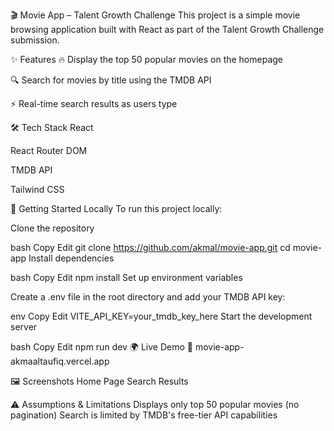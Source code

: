 🎬 Movie App – Talent Growth Challenge
This project is a simple movie browsing application built with React as part of the Talent Growth Challenge submission.

✨ Features
🔥 Display the top 50 popular movies on the homepage

🔍 Search for movies by title using the TMDB API

⚡ Real-time search results as users type

🛠️ Tech Stack
React

React Router DOM

TMDB API

Tailwind CSS

🚀 Getting Started Locally
To run this project locally:

Clone the repository

bash
Copy
Edit
git clone https://github.com/akmal/movie-app.git
cd movie-app
Install dependencies

bash
Copy
Edit
npm install
Set up environment variables

Create a .env file in the root directory and add your TMDB API key:

env
Copy
Edit
VITE_API_KEY=your_tmdb_key_here
Start the development server

bash
Copy
Edit
npm run dev
🌍 Live Demo
🔗 movie-app-akmaaltaufiq.vercel.app

🖼️ Screenshots
Home Page Search Results

⚠️ Assumptions & Limitations
Displays only top 50 popular movies (no pagination)
Search is limited by TMDB's free-tier API capabilities
